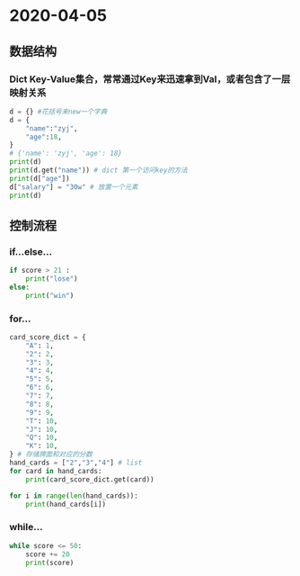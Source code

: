 # 2020-04-05



## 数据结构
### Dict Key-Value集合，常常通过Key来迅速拿到Val，或者包含了一层映射关系
```python
d = {} #花括号来new一个字典
d = {
    "name":"zyj",
    "age":18,
}
# {'name': 'zyj', 'age': 18}
print(d)
print(d.get("name")) # dict 第一个访问key的方法
print(d["age"])
d["salary"] = "30w" # 放置一个元素
print(d)
```

## 控制流程
### if...else...
```python
if score > 21 :
    print("lose")
else:
    print("win")
```
### for...
```python
card_score_dict = {
    "A": 1,
    "2": 2,
    "3": 3,
    "4": 4,
    "5": 5,
    "6": 6,
    "7": 7,
    "8": 8,
    "9": 9,
    "T": 10,
    "J": 10,
    "Q": 10,
    "K": 10,
} # 存储牌面和对应的分数
hand_cards = ["2","3","4"] # list
for card in hand_cards:
    print(card_score_dict.get(card))

for i in range(len(hand_cards)):
    print(hand_cards[i])
```
### while...
```python
while score <= 50:
    score += 20
    print(score)
```